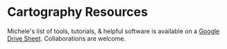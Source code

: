 # Cartography Resources

Michele's list of tools, tutorials, & helpful software is available on a [Google Drive Sheet](https://docs.google.com/a/ucdavis.edu/spreadsheets/d/1pRa80g2M8vXMmX58nmmmHMG1K7Y-LGXrmUR3AQ8Un0E/edit?usp=sharing).  Collaborations are welcome.